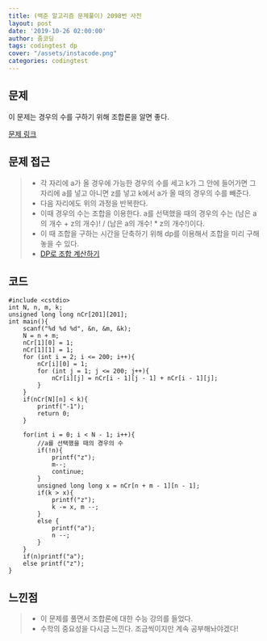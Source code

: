 ```yaml
---
title: (백준 알고리즘 문제풀이) 2098번 사전
layout: post
date: '2019-10-26 02:00:00'
author: 줌코딩
tags: codingtest dp
cover: "/assets/instacode.png"
categories: codingtest
---
```


## 문제

이 문제는 경우의 수를 구하기 위해 조합론을 알면 좋다.

[문제 링크](https://www.acmicpc.net/problem/1256)

## 문제 접근

>* 각 자리에 a가 올 경우에 가능한 경우의 수를 세고 k가 그 안에 들어가면 그 자리에 a를 넣고 아니면 z를 넣고 k에서 a가 올 때의 경우의 수를 빼준다.
>* 다음 자리에도 위의 과정을 반복한다.
>* 이때 경우의 수는 조합을 이용한다. a를 선택했을 때의 경우의 수는 (남은 a의 개수 + z의 개수)! / (남은 a의 개수! * z의 개수!)이다.
>* 이 때 조합을 구하는 시간을 단축하기 위해 dp를 이용해서 조합을 미리 구해놓을 수 있다.
>* [DP로 조합 계산하기](https://zoomkoding.github.io/codingtest/2019/04/03/dp-1.html)

## 코드

    #include <cstdio>
    int N, n, m, k;
    unsigned long long nCr[201][201];
    int main(){
        scanf("%d %d %d", &n, &m, &k);
        N = n + m;
        nCr[1][0] = 1;    
        nCr[1][1] = 1;
        for (int i = 2; i <= 200; i++){
            nCr[i][0] = 1;
            for (int j = 1; j <= 200; j++){
                nCr[i][j] = nCr[i - 1][j - 1] + nCr[i - 1][j];
            }
        }
        if(nCr[N][n] < k){
            printf("-1");
            return 0;
        }

        for(int i = 0; i < N - 1; i++){
            //a를 선택했을 때의 경우의 수
            if(!n){
                printf("z");
                m--;
                continue;
            }
            unsigned long long x = nCr[n + m - 1][n - 1];
            if(k > x){
                printf("z");
                k -= x, m --;
            }
            else {
                printf("a");
                n --;
            }
        }
        if(n)printf("a");
        else printf("z");
    }

## 느낀점

>* 이 문제를 풀면서 조합론에 대한 수능 강의를 들었다.
>* 수학의 중요성을 다시금 느낀다. 조금씩이지만 계속 공부해놔야겠다!
